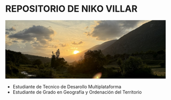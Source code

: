 # REPOSITORIO DE NIKO VILLAR
![Imagen de Portada](recursos/sunsetbynikovillar.jpg)
- Estudiante de Tecnico de Desarollo Multiplataforma
- Estudiante de Grado en Geografía y Ordenación del Territorio
<!--
**nikovillarc/nikovillarc** is a ✨ _special_ ✨ repository because its `README.md` (this file) appears on your GitHub profile.

Here are some ideas to get you started:
- Estudiante de Tecnico de Desarollo Multiplataforma
- Estudiante de Grado en Geografía y Ordenación del Territorio

- 🔭 I’m currently working on ...
- 🌱 I’m currently learning ...
- 👯 I’m looking to collaborate on ...
- 🤔 I’m looking for help with ...
- 💬 Ask me about ...
- 📫 How to reach me: ...
- 😄 Pronouns: ...
- ⚡ Fun fact: ...
-->
